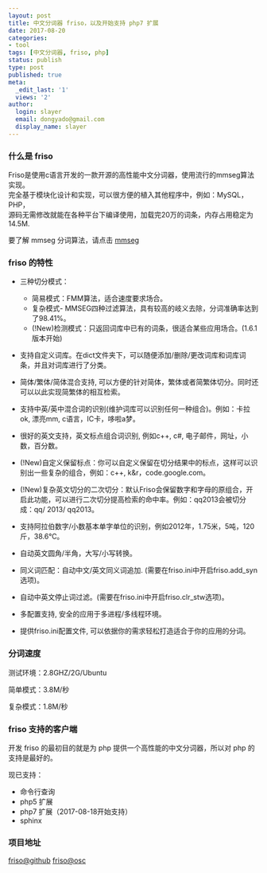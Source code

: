 ```yaml
---
layout: post
title: 中文分词器 friso，以及开始支持 php7 扩展
date: 2017-08-20
categories:
- tool
tags: [中文分词器, friso, php]
status: publish
type: post
published: true
meta:
  _edit_last: '1'
  views: '2'
author:
  login: slayer
  email: dongyado@gmail.com
  display_name: slayer
---
```


### 什么是 friso

Friso是使用c语言开发的一款开源的高性能中文分词器，使用流行的mmseg算法实现。  
完全基于模块化设计和实现，可以很方便的植入其他程序中，例如：MySQL，PHP，  
源码无需修改就能在各种平台下编译使用，加载完20万的词条，内存占用稳定为14.5M.

要了解 mmseg 分词算法，请点击 [mmseg][]

### friso 的特性

+ 三种切分模式：

    - 简易模式：FMM算法，适合速度要求场合。
    - 复杂模式- MMSEG四种过滤算法，具有较高的岐义去除，分词准确率达到了98.41%。
    - (!New)检测模式：只返回词库中已有的词条，很适合某些应用场合。(1.6.1版本开始)


+ 支持自定义词库。在dict文件夹下，可以随便添加/删除/更改词库和词库词条，并且对词库进行了分类。

+ 简体/繁体/简体混合支持, 可以方便的针对简体，繁体或者简繁体切分。同时还可以以此实现简繁体的相互检索。

+ 支持中英/英中混合词的识别(维护词库可以识别任何一种组合)。例如：卡拉ok, 漂亮mm, c语言，IC卡，哆啦a梦。

+ 很好的英文支持，英文标点组合词识别, 例如c++, c#, 电子邮件，网址，小数，百分数。

+ (!New)自定义保留标点：你可以自定义保留在切分结果中的标点，这样可以识别出一些复杂的组合，例如：c++, k&r，code.google.com。

+ (!New)复杂英文切分的二次切分：默认Friso会保留数字和字母的原组合，开启此功能，可以进行二次切分提高检索的命中率。例如：qq2013会被切分成：qq/ 2013/ qq2013。

+ 支持阿拉伯数字/小数基本单字单位的识别，例如2012年，1.75米，5吨，120斤，38.6℃。

+ 自动英文圆角/半角，大写/小写转换。

+ 同义词匹配：自动中文/英文同义词追加. (需要在friso.ini中开启friso.add_syn选项)。

+ 自动中英文停止词过滤。(需要在friso.ini中开启friso.clr_stw选项)。

+ 多配置支持, 安全的应用于多进程/多线程环境。

+ 提供friso.ini配置文件, 可以依据你的需求轻松打造适合于你的应用的分词。


### 分词速度

测试环境：2.8GHZ/2G/Ubuntu

简单模式：3.8M/秒

复杂模式：1.8M/秒


### friso 支持的客户端

开发 friso 的最初目的就是为 php 提供一个高性能的中文分词器，所以对 php 的支持是最好的。

现已支持：

+ 命令行查询
+ php5 扩展
+ php7 扩展（2017-08-18开始支持）
+ sphinx

### 项目地址


[friso@github][] 
[friso@osc][]


[friso@github]: https://github.com/lionsoul2014/friso
[friso@osc]: https://gitee.com/lionsoul/friso

[mmseg]: http://technology.chtsai.org/mmseg/%E3%80%82


